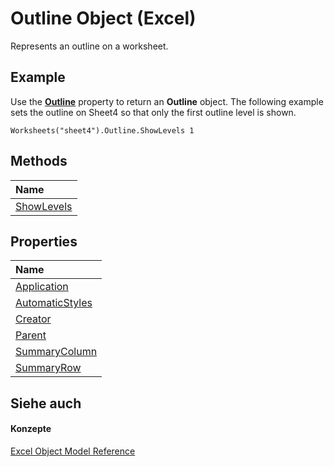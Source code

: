 
# Outline Object (Excel)

Represents an outline on a worksheet.


## Example

Use the  **[Outline](e53d8038-f20b-9d55-1ee0-c5f6b4a099d4.md)** property to return an **Outline** object. The following example sets the outline on Sheet4 so that only the first outline level is shown.


```
Worksheets("sheet4").Outline.ShowLevels 1
```


## Methods



|**Name**|
|:-----|
|[ShowLevels](2ebeb135-bbb9-aac1-57d7-02a141aa3ddb.md)|

## Properties



|**Name**|
|:-----|
|[Application](e0c04b79-8de0-90fb-6574-073baae00dd8.md)|
|[AutomaticStyles](a40c5ba0-c754-eadc-8951-415de976bc00.md)|
|[Creator](b0d9637e-c913-54c1-f782-7f933e4b39dd.md)|
|[Parent](9a42fb74-6508-27f2-f874-254b7c33b084.md)|
|[SummaryColumn](b134c991-7875-445a-ca73-d48bf23f3eea.md)|
|[SummaryRow](f36fac55-cafd-1ec6-4e85-a7f4fc665c04.md)|

## Siehe auch


#### Konzepte


[Excel Object Model Reference](11ea8598-8a20-92d5-f98b-0da04263bf2c.md)